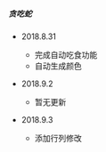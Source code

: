 ##### 贪吃蛇

+ 2018.8.31
    - 完成自动吃食功能
    - 自动生成颜色

+ 2018.9.2
    - 暂无更新    

+ 2018.9.3
    - 添加行列修改    